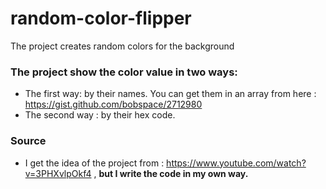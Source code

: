 # random-color-flipper
The project creates random colors for the background

### The project show the color value in two ways:
* The first way: by their names. You can get them in an array from here : https://gist.github.com/bobspace/2712980
* The second way : by their hex code.

### Source
* I get the idea of the project from : https://www.youtube.com/watch?v=3PHXvlpOkf4 , **but I write the code in my own way.**
